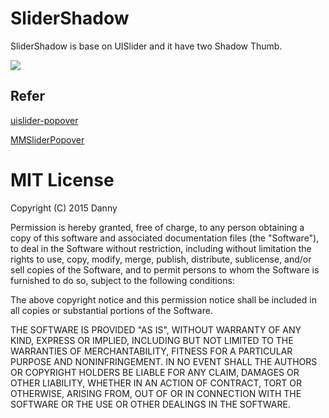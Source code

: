 # SliderShadow

SliderShadow is base on UISlider and it have two Shadow Thumb.

 ![](http://dylab.mediweb.35g.tw:30000/Danny_Lin/SliderShadowDemo/raw/master/screenshot.png)

## Refer
 [uislider-popover](https://github.com/AppNinja/uislider-popover)

 [MMSliderPopover](https://github.com/MaximAlien/MMSliderPopover) 

# MIT License

Copyright (C) 2015 Danny

Permission is hereby granted, free of charge, to any person obtaining a copy of this software and associated documentation files (the "Software"), to deal in the Software without restriction, including without limitation the rights to use, copy, modify, merge, publish, distribute, sublicense, and/or sell copies of the Software, and to permit persons to whom the Software is furnished to do so, subject to the following conditions:

The above copyright notice and this permission notice shall be included in all copies or substantial portions of the Software.

THE SOFTWARE IS PROVIDED "AS IS", WITHOUT WARRANTY OF ANY KIND, EXPRESS OR IMPLIED, INCLUDING BUT NOT LIMITED TO THE WARRANTIES OF MERCHANTABILITY, FITNESS FOR A PARTICULAR PURPOSE AND NONINFRINGEMENT. IN NO EVENT SHALL THE AUTHORS OR COPYRIGHT HOLDERS BE LIABLE FOR ANY CLAIM, DAMAGES OR OTHER LIABILITY, WHETHER IN AN ACTION OF CONTRACT, TORT OR OTHERWISE, ARISING FROM, OUT OF OR IN CONNECTION WITH THE SOFTWARE OR THE USE OR OTHER DEALINGS IN THE SOFTWARE.
